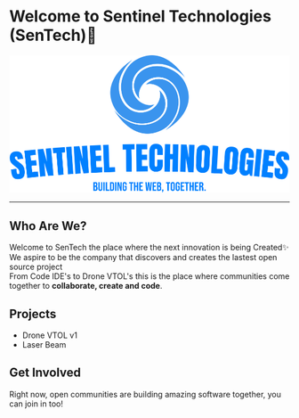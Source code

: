 # Welcome to Sentinel Technologies (SenTech)👋

![SenTech Logo](logo-no-background.png "Building the Web, Together")
______

## Who Are We?

Welcome to SenTech the place where the next innovation is being Created✨<br/>
We aspire to be the company that discovers and creates the lastest open source project<br/>
From Code IDE's to Drone VTOL's this is the place where communities come together to <strong>collaborate, create and code</strong>.

## Projects 

* Drone VTOL v1
* Laser Beam

## Get Involved

Right now, open communities are building amazing software together, you can join in too!
